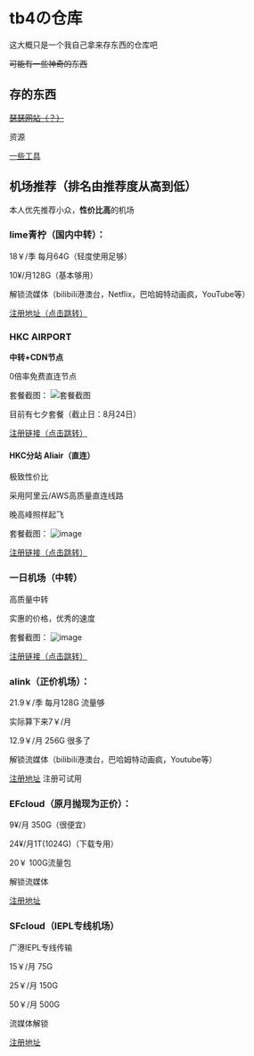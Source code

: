 # tb4の仓库
这大概只是一个我自己拿来存东西的仓库吧

~~可能有一些神奇的东西~~

## 存的东西
[~~瑟瑟网站（？）~~](https://github.com/therebefor/funthings_fq/blob/main/por-site "诶嘿")

资源

[一些工具](https://github.com/therebefor/funthings_fq/releases/tag/v0.1)

## 机场推荐（排名由推荐度从高到低）

本人优先推荐小众，**性价比高**的机场

### lime青柠（国内中转）：

18￥/季 每月64G（轻度使用足够）

10¥/月128G（基本够用）

解锁流媒体（bilibili港澳台，Netflix，巴哈姆特动画疯，YouTube等）

[注册地址（点击跳转）](https://limeis.best/#/register?code=Zf5K2GS9)

### HKC AIRPORT

**中转+CDN节点**

0倍率免费直连节点

套餐截图：
![套餐截图](https://github.com/therebefor/tbf/assets/83685771/178453fa-0d39-4e4a-945d-3c9720c39b9d)

目前有七夕套餐（截止日：8月24日）

[注册链接（点击跳转）](https://aliair.xyz/#/register?code=lspyqrou)

#### HKC分站 Aliair（直连）

极致性价比

采用阿里云/AWS高质量直连线路

晚高峰照样起飞

套餐截图：
![image](https://github.com/therebefor/tbf/assets/83685771/853d9f6c-d2a6-4b5b-9960-0d55e0237bbe)

[注册链接（点击跳转）](https://air.aliair.xyz/auth/register?code=2835d29810)

### 一日机场（中转）

高质量中转

实惠的价格，优秀的速度

套餐截图：
![image](https://github.com/therebefor/tbf/assets/83685771/a2e87d31-003d-4632-829c-9a5861c4e89e)

[注册链接（点击跳转）](https://1day.cc/#/register?code=JCqYXi25)

### alink（正价机场）：

21.9￥/季 每月128G 流量够

实际算下来7￥/月

12.9￥/月 256G 很多了

解锁流媒体（bilibili港澳台，巴哈姆特动画疯，Youtube等）

[注册地址](https://aln.lnaspiring.com/#/register?code=Nxa5V550)
注册可试用

### EFcloud（原月抛现为正价）：

9¥/月 350G（很便宜）

24¥/月1T(1024G)（下载专用）

20￥ 100G流量包

解锁流媒体

[注册地址](https://invite.efshop.cc#/register?code=TADkJVyo)

### SFcloud（IEPL专线机场）

广港IEPL专线传输

15￥/月  75G

25￥/月  150G

50￥/月  500G

流媒体解锁

[注册地址](https://www.sofastcloud.com/#/register?code=hvdhXj9z)

